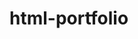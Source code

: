 # html-portfolio

<!--
TODO add icons for the skills in a gallery view of 4 wide by 2 high
    use devicons but local copies
        research the correct way to store and use SVG images in the project files

TODO Add contact links
    placeholder email
    github link

TODO add footer with copyright

TODO add projects as a template
     - project preview image (screenshot)
     - project name
     - technology used
     - project description

TODO set up nav bar links to snap to sections

     -->
